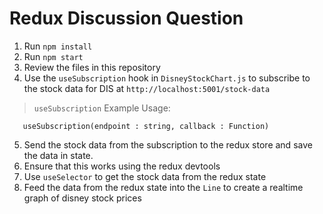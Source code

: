 # Redux Discussion Question

1. Run `npm install`
2. Run `npm start`
3. Review the files in this repository
4. Use the `useSubscription` hook in `DisneyStockChart.js` to subscribe to the stock data for DIS at `http://localhost:5001/stock-data`
> `useSubscription` Example Usage:
```
   useSubscription(endpoint : string, callback : Function)
```
5. Send the stock data from the subscription to the redux store and save the data in state.
6. Ensure that this works using the redux devtools
7. Use `useSelector` to get the stock data from the redux state
8. Feed the data from the redux state into the `Line` to create a realtime graph of disney stock prices